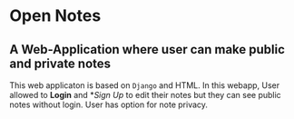 # Open Notes 
## A Web-Application where user can make public and private notes

This web applicaton is based on `Django` and HTML. In this webapp, User allowed to **Login** and **Sign Up* to edit their notes but they can see public notes without login. User has option for note privacy.



